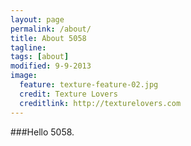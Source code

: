 ```yaml
---
layout: page
permalink: /about/
title: About 5058
tagline: 
tags: [about]
modified: 9-9-2013
image:
  feature: texture-feature-02.jpg
  credit: Texture Lovers
  creditlink: http://texturelovers.com
---
```


###Hello 5058. 
